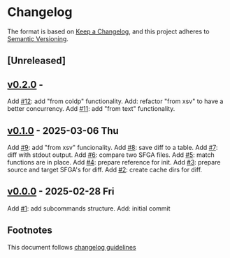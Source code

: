 # Changelog

The format is based on [Keep a Changelog](https://keepachangelog.com/en/1.0.0/),
and this project adheres to [Semantic Versioning](https://semver.org/spec/v2.0.0.html).

## [Unreleased]

## [v0.2.0] -

Add [#12]: add "from coldp" functionality.
Add: refactor "from xsv" to have a better concurrency.
Add [#11]: add "from text" functionality.

## [v0.1.0] - 2025-03-06 Thu

Add [#9]: add "from xsv" funcionality.
Add [#8]: save diff to a table.
Add [#7]: diff with stdout output.
Add [#6]: compare two SFGA files.
Add [#5]: match functions are in place.
Add [#4]: prepare reference for init.
Add [#3]: prepare source and target SFGA's for diff.
Add [#2]: create cache dirs for diff.

## [v0.0.0] - 2025-02-28 Fri

Add [#1]: add subcommands structure.
Add: initial commit

## Footnotes

This document follows [changelog guidelines]

[v0.2.0]: https://github.com/sfborg/sf/compare/v0.1.0...v0.2.0
[v0.1.0]: https://github.com/sfborg/sf/compare/v0.0.0...v0.1.0
[v0.0.0]: https://github.com/sfborg/sf/tree/v0.0.0
[#20]: https://github.com/sfborg/sf/issues/20
[#19]: https://github.com/sfborg/sf/issues/19
[#18]: https://github.com/sfborg/sf/issues/18
[#17]: https://github.com/sfborg/sf/issues/17
[#16]: https://github.com/sfborg/sf/issues/16
[#15]: https://github.com/sfborg/sf/issues/15
[#14]: https://github.com/sfborg/sf/issues/14
[#13]: https://github.com/sfborg/sf/issues/13
[#12]: https://github.com/sfborg/sf/issues/12
[#11]: https://github.com/sfborg/sf/issues/11
[#10]: https://github.com/sfborg/sf/issues/10
[#9]: https://github.com/sfborg/sf/issues/9
[#8]: https://github.com/sfborg/sf/issues/8
[#7]: https://github.com/sfborg/sf/issues/7
[#6]: https://github.com/sfborg/sf/issues/6
[#5]: https://github.com/sfborg/sf/issues/5
[#4]: https://github.com/sfborg/sf/issues/4
[#3]: https://github.com/sfborg/sf/issues/3
[#2]: https://github.com/sfborg/sf/issues/2
[#1]: https://github.com/sfborg/sf/issues/1
[changelog guidelines]: https://keepachangelog.com/en/1.0.0/
